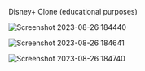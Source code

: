 Disney+ Clone (educational purposes)

![Screenshot 2023-08-26 184440](https://github.com/Collopex/project-disneyplus/assets/116594322/2c760cbf-7a4d-4f1b-8c8e-ea6cede897b3)

![Screenshot 2023-08-26 184641](https://github.com/Collopex/project-disneyplus/assets/116594322/65c37f6a-141d-4102-8d81-b42ac1e18240)

![Screenshot 2023-08-26 184740](https://github.com/Collopex/project-disneyplus/assets/116594322/078cf9bf-210b-4035-87ea-2d953da5870d)

